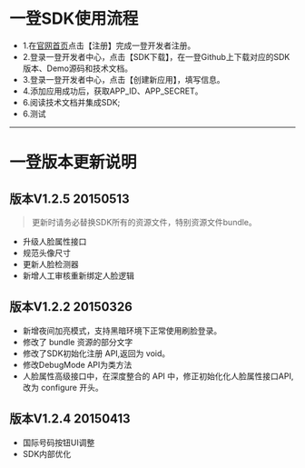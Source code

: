 # 一登SDK使用流程

- 1.在<a href="http://superid.me" target="_blank">官网首页</a >点击【注册】完成一登开发者注册。
- 2.登录一登开发者中心，点击【SDK下载】，在一登Github上下载对应的SDK版本、Demo源码和技术文档。
- 3.登录一登开发者中心，点击【创建新应用】，填写信息。
- 4.添加应用成功后，获取APP\_ID、APP\_SECRET。
- 6.阅读技术文档并集成SDK;
- 6.测试

***

# 一登版本更新说明

## 版本V1.2.5 20150513
> 更新时请务必替换SDK所有的资源文件，特别资源文件bundle。

- 升级人脸属性接口
- 规范头像尺寸
- 更新人脸检测器
- 新增人工审核重新绑定人脸逻辑


## 版本V1.2.2 20150326

- 新增夜间加亮模式，支持黑暗环境下正常使用刷脸登录。
- 修改了 bundle 资源的部分文字
- 修改了SDK初始化注册 API,返回为 void。
- 修改DebugMode API为类方法
- 人脸属性高级接口中，在深度整合的 API 中，修正初始化化人脸属性接口API, 改为 configure 开头。


## 版本V1.2.4 20150413

- 国际号码按钮UI调整
- SDK内部优化